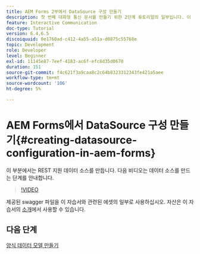 ```yaml
---
title: AEM Forms 2부에서 DataSource 구성 만들기
description: 첫 번째 대화형 통신 문서를 만들기 위한 2단계 튜토리얼의 일부입니다. 이 부분에서는 REST 지원 데이터 소스를 만듭니다.  다음 비디오는 데이터 소스를 만드는 단계를 안내합니다.
feature: Interactive Communication
doc-type: Tutorial
version: 6.4,6.5
discoiquuid: 0e1760ad-c412-4a55-a51a-d0875c55768e
topic: Development
role: Developer
level: Beginner
exl-id: 11145e87-7eef-4183-ac6f-efc8d35d0670
duration: 151
source-git-commit: f4c621f3a9caa8c2c64b8323312343fe421a5aee
workflow-type: tm+mt
source-wordcount: '106'
ht-degree: 5%

---
```


# AEM Forms에서 DataSource 구성 만들기{#creating-datasource-configuration-in-aem-forms}

이 부분에서는 REST 지원 데이터 소스를 만듭니다.  다음 비디오는 데이터 소스를 만드는 단계를 안내합니다.

>[!VIDEO](https://video.tv.adobe.com/v/22344?quality=12&learn=on)

제공된 swagger 파일을 이 자습서와 관련된 에셋의 일부로 사용하십시오. 자산은 이 자습서의 [소개](introduction.md)에서 사용할 수 있습니다.

## 다음 단계

[양식 데이터 모델 만들기](./partthree.md)
